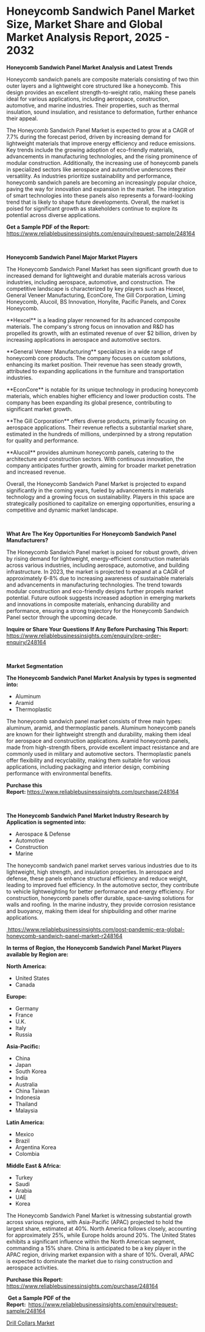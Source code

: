 <p><h1>Honeycomb Sandwich Panel Market Size, Market Share and Global Market Analysis Report, 2025 - 2032</h1></p><p><strong>Honeycomb Sandwich Panel Market Analysis and Latest Trends</strong></p>
<p><p>Honeycomb sandwich panels are composite materials consisting of two thin outer layers and a lightweight core structured like a honeycomb. This design provides an excellent strength-to-weight ratio, making these panels ideal for various applications, including aerospace, construction, automotive, and marine industries. Their properties, such as thermal insulation, sound insulation, and resistance to deformation, further enhance their appeal.</p><p>The Honeycomb Sandwich Panel Market is expected to grow at a CAGR of 7.7% during the forecast period, driven by increasing demand for lightweight materials that improve energy efficiency and reduce emissions. Key trends include the growing adoption of eco-friendly materials, advancements in manufacturing technologies, and the rising prominence of modular construction. Additionally, the increasing use of honeycomb panels in specialized sectors like aerospace and automotive underscores their versatility. As industries prioritize sustainability and performance, honeycomb sandwich panels are becoming an increasingly popular choice, paving the way for innovation and expansion in the market. The integration of smart technologies into these panels also represents a forward-looking trend that is likely to shape future developments. Overall, the market is poised for significant growth as stakeholders continue to explore its potential across diverse applications.</p></p>
<p><strong>Get a Sample PDF of the Report:&nbsp;</strong> <a href="https://www.reliablebusinessinsights.com/enquiry/request-sample/248164?utm_campaign=2302&utm_medium=2&utm_source=Github&utm_content=ia&utm_term=30032025&utm_id=honeycomb-sandwich-panel">https://www.reliablebusinessinsights.com/enquiry/request-sample/248164</a></p>
<p>&nbsp;</p>
<p><strong>Honeycomb Sandwich Panel Major Market Players</strong></p>
<p><p>The Honeycomb Sandwich Panel Market has seen significant growth due to increased demand for lightweight and durable materials across various industries, including aerospace, automotive, and construction. The competitive landscape is characterized by key players such as Hexcel, General Veneer Manufacturing, EconCore, The Gill Corporation, Liming Honeycomb, Alucoil, BS Innovation, Honylite, Pacific Panels, and Corex Honeycomb.</p><p>**Hexcel** is a leading player renowned for its advanced composite materials. The company's strong focus on innovation and R&D has propelled its growth, with an estimated revenue of over $2 billion, driven by increasing applications in aerospace and automotive sectors.</p><p>**General Veneer Manufacturing** specializes in a wide range of honeycomb core products. The company focuses on custom solutions, enhancing its market position. Their revenue has seen steady growth, attributed to expanding applications in the furniture and transportation industries.</p><p>**EconCore** is notable for its unique technology in producing honeycomb materials, which enables higher efficiency and lower production costs. The company has been expanding its global presence, contributing to significant market growth. </p><p>**The Gill Corporation** offers diverse products, primarily focusing on aerospace applications. Their revenue reflects a substantial market share, estimated in the hundreds of millions, underpinned by a strong reputation for quality and performance.</p><p>**Alucoil** provides aluminum honeycomb panels, catering to the architecture and construction sectors. With continuous innovation, the company anticipates further growth, aiming for broader market penetration and increased revenue.</p><p>Overall, the Honeycomb Sandwich Panel Market is projected to expand significantly in the coming years, fueled by advancements in materials technology and a growing focus on sustainability. Players in this space are strategically positioned to capitalize on emerging opportunities, ensuring a competitive and dynamic market landscape.</p></p>
<p>&nbsp;</p>
<p><strong>What Are The Key Opportunities For Honeycomb Sandwich Panel Manufacturers?</strong></p>
<p><p>The Honeycomb Sandwich Panel market is poised for robust growth, driven by rising demand for lightweight, energy-efficient construction materials across various industries, including aerospace, automotive, and building infrastructure. In 2023, the market is projected to expand at a CAGR of approximately 6-8% due to increasing awareness of sustainable materials and advancements in manufacturing technologies. The trend towards modular construction and eco-friendly designs further propels market potential. Future outlook suggests increased adoption in emerging markets and innovations in composite materials, enhancing durability and performance, ensuring a strong trajectory for the Honeycomb Sandwich Panel sector through the upcoming decade.</p></p>
<p><strong>Inquire or Share Your Questions If Any Before Purchasing This Report:</strong> <a href="https://www.reliablebusinessinsights.com/enquiry/pre-order-enquiry/248164?utm_campaign=2302&utm_medium=2&utm_source=Github&utm_content=ia&utm_term=30032025&utm_id=honeycomb-sandwich-panel">https://www.reliablebusinessinsights.com/enquiry/pre-order-enquiry/248164</a></p>
<p>&nbsp;</p>
<p><strong>Market Segmentation</strong></p>
<p><strong>The Honeycomb Sandwich Panel Market Analysis by types is segmented into:</strong></p>
<p><ul><li>Aluminum</li><li>Aramid</li><li>Thermoplastic</li></ul></p>
<p><p>The honeycomb sandwich panel market consists of three main types: aluminum, aramid, and thermoplastic panels. Aluminum honeycomb panels are known for their lightweight strength and durability, making them ideal for aerospace and construction applications. Aramid honeycomb panels, made from high-strength fibers, provide excellent impact resistance and are commonly used in military and automotive sectors. Thermoplastic panels offer flexibility and recyclability, making them suitable for various applications, including packaging and interior design, combining performance with environmental benefits.</p></p>
<p><strong>Purchase this Report:&nbsp;</strong><a href="https://www.reliablebusinessinsights.com/purchase/248164?utm_campaign=2302&utm_medium=2&utm_source=Github&utm_content=ia&utm_term=30032025&utm_id=honeycomb-sandwich-panel">https://www.reliablebusinessinsights.com/purchase/248164</a></p>
<p>&nbsp;</p>
<p><strong>The Honeycomb Sandwich Panel Market Industry Research by Application is segmented into:</strong></p>
<p><ul><li>Aerospace & Defense</li><li>Automotive</li><li>Construction</li><li>Marine</li></ul></p>
<p><p>The honeycomb sandwich panel market serves various industries due to its lightweight, high strength, and insulation properties. In aerospace and defense, these panels enhance structural efficiency and reduce weight, leading to improved fuel efficiency. In the automotive sector, they contribute to vehicle lightweighting for better performance and energy efficiency. For construction, honeycomb panels offer durable, space-saving solutions for walls and roofing. In the marine industry, they provide corrosion resistance and buoyancy, making them ideal for shipbuilding and other marine applications.</p></p>
<p><a href="https://www.reliablebusinessinsights.com/post-pandemic-era-global-honeycomb-sandwich-panel-market-r248164?utm_campaign=2302&utm_medium=2&utm_source=Github&utm_content=ia&utm_term=30032025&utm_id=honeycomb-sandwich-panel">&nbsp;https://www.reliablebusinessinsights.com/post-pandemic-era-global-honeycomb-sandwich-panel-market-r248164</a></p>
<p><strong>In terms of Region, the Honeycomb Sandwich Panel Market Players available by Region are:</strong></p>
<p>
    <p> <strong> North America: </strong>
        <ul>
            <li>United States</li>
            <li>Canada</li>
        </ul>
        </p> 
    <p> <strong> Europe: </strong>
        <ul>
            <li>Germany</li>
            <li>France</li>
            <li>U.K.</li>
            <li>Italy</li>
            <li>Russia</li>
        </ul>
        </p> 
    <p> <strong> Asia-Pacific: </strong>
        <ul>
            <li>China</li>
            <li>Japan</li>
            <li>South Korea</li>
            <li>India</li>
            <li>Australia</li>
            <li>China Taiwan</li>
            <li>Indonesia</li>
            <li>Thailand</li>
            <li>Malaysia</li>
        </ul>
        </p> 
    <p> <strong> Latin America: </strong>
        <ul>
            <li>Mexico</li>
            <li>Brazil</li>
            <li>Argentina Korea</li>
            <li>Colombia</li>
        </ul>
        </p> 
    <p> <strong> Middle East & Africa: </strong>
        <ul>
            <li>Turkey</li>
            <li>Saudi</li>
            <li>Arabia</li>
            <li>UAE</li>
            <li>Korea</li>
        </ul>
    </p>
    </p>
<p><p>The Honeycomb Sandwich Panel Market is witnessing substantial growth across various regions, with Asia-Pacific (APAC) projected to hold the largest share, estimated at 40%. North America follows closely, accounting for approximately 25%, while Europe holds around 20%. The United States exhibits a significant influence within the North American segment, commanding a 15% share. China is anticipated to be a key player in the APAC region, driving market expansion with a share of 10%. Overall, APAC is expected to dominate the market due to rising construction and aerospace activities.</p></p>
<p><strong>Purchase this Report: </strong><a href="https://www.reliablebusinessinsights.com/purchase/248164?utm_campaign=2302&utm_medium=2&utm_source=Github&utm_content=ia&utm_term=30032025&utm_id=honeycomb-sandwich-panel">https://www.reliablebusinessinsights.com/purchase/248164</a></p>
<p>&nbsp;<strong>Get a Sample PDF of the Report:&nbsp;&nbsp;</strong><a href="https://www.reliablebusinessinsights.com/enquiry/request-sample/248164?utm_campaign=2302&utm_medium=2&utm_source=Github&utm_content=ia&utm_term=30032025&utm_id=honeycomb-sandwich-panel">https://www.reliablebusinessinsights.com/enquiry/request-sample/248164</a></p>
<p><strong></strong></p>
<p><p><a href="https://github.com/kathiestrine5ty/Market-Research-Report-List-2/blob/main/drill-collars-market.md?utm_campaign=2302&utm_medium=2&utm_source=Github&utm_content=ia&utm_term=30032025&utm_id=honeycomb-sandwich-panel">Drill Collars Market</a></p></p>